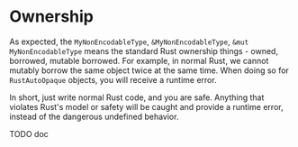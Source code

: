 # Ownership

As expected, the `MyNonEncodableType`, `&MyNonEncodableType`, `&mut MyNonEncodableType`
means the standard Rust ownership things - owned, borrowed, mutable borrowed.
For example, in normal Rust, we cannot mutably borrow the same object twice at the same time.
When doing so for `RustAutoOpaque` objects, you will receive a runtime error.

In short, just write normal Rust code, and you are safe.
Anything that violates Rust's model or safety will be caught and provide a runtime error,
instead of the dangerous undefined behavior.

TODO doc
